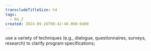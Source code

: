 ```yaml
---
transcludeTitleSize: h4
tags:
  - B4.2
created: 2024-09-26T08:42:40.000-0400
---
```

use a variety of techniques (e.g., dialogue, questionnaires, surveys, research) to clarify program specifications;